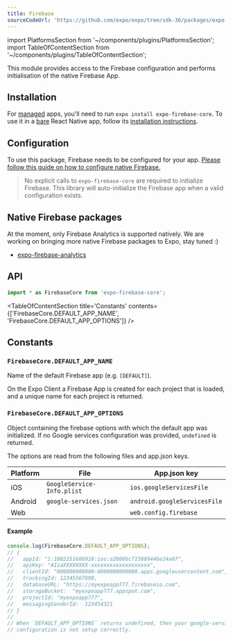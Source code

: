 ```yaml
---
title: Firebase
sourceCodeUrl: 'https://github.com/expo/expo/tree/sdk-36/packages/expo-firebase-core'
---
```


import PlatformsSection from '~/components/plugins/PlatformsSection';
import TableOfContentSection from '~/components/plugins/TableOfContentSection';

This module provides access to the Firebase configuration and performs initialisation
of the native Firebase App.

<PlatformsSection android emulator ios simulator web />

## Installation

For [managed](../../introduction/managed-vs-bare/#managed-workflow) apps, you'll need to run `expo install expo-firebase-core`. To use it in a [bare](../../introduction/managed-vs-bare/#bare-workflow) React Native app, follow its [installation instructions](https://github.com/expo/expo/tree/master/packages/expo-firebase-core).


## Configuration

To use this package, Firebase needs to be configured for your app.
[Please follow this guide on how to configure native Firebase.](../../guides/setup-native-firebase)


> No explicit calls to `expo-firebase-core` are required to initialize Firebase. This library will auto-initialize the Firebase app when a valid configuration exists.

## Native Firebase packages

At the moment, only Firebase Analytics is supported natively. We are working on bringing more native Firebase packages to Expo, stay tuned :)

- [expo-firebase-analytics](./firebase-anlytics.md)

## API

```js
import * as FirebaseCore from 'expo-firebase-core';
```

<TableOfContentSection title='Constants' contents={['FirebaseCore.DEFAULT_APP_NAME', 'FirebaseCore.DEFAULT_APP_OPTIONS']} />

## Constants

### `FirebaseCore.DEFAULT_APP_NAME`

Name of the default Firebase app (e.g. `[DEFAULT]`).

On the Expo Client a Firebase App is created for each project that is loaded, and a unique name for each project is returned.

### `FirebaseCore.DEFAULT_APP_OPTIONS`

Object containing the firebase options with which the default app was initialized. If no Google services configuration was provided, `undefined` is returned.

The options are read from the following files and app.json keys.

| Platform | File                       | App.json key                 |
| -------- | -------------------------- | ---------------------------- |
| iOS      | `GoogleService-Info.plist` | `ios.googleServicesFile`     |
| Android  | `google-services.json`     | `android.googleServicesFile` |
| Web      |                            | `web.config.firebase`        |


#### Example

```javascript
console.log(FirebaseCore.DEFAULT_APP_OPTIONS);
// {
//   appId: "1:1082251606918:ios:a2800bc715889446e24a07",
//   apiKey: "AIzaXXXXXXXX-xxxxxxxxxxxxxxxxxxx",
//   clientId: "000000000000-0000000000000.apps.googleusercontent.com",
//   trackingId: 12345567890,
//   databaseURL: "https://myexpoapp777.firebaseio.com",
//   storageBucket:  "myexpoapp777.appspot.com",
//   projectId: "myexpoapp777",
//   messagingSenderId:  123454321
// }
//
// When `DEFAULT_APP_OPTIONS` returns undefined, then your google-services
// configuration is not setup correctly.
```

#

